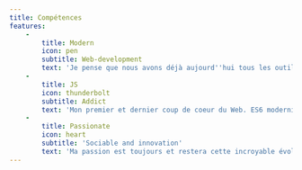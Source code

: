 ```yaml
---
title: Compétences
features:
    -
        title: Modern
        icon: pen
        subtitle: Web-development
        text: 'Je pense que nous avons déjà aujourd''hui tous les outils pour créer une stack extraordinaire, mais demain nous ouvre la voie à toujours mieux et toujours plus fort.'
    -
        title: JS
        icon: thunderbolt
        subtitle: Addict
        text: 'Mon premier et dernier coup de coeur du Web. ES6 modernise et revoie ce language qui nous accompagne depuis le début du web. Nodejs a définitivement fait passer JS dans la cour des grands.'
    -
        title: Passionate
        icon: heart
        subtitle: 'Sociable and innovation'
        text: 'Ma passion est toujours et restera cette incroyable évolution technologique que nous vivons aujourd''hui. Mais sans les développeurs, il n''en serait rien. L''équipe et les personnes sont au coeur de ma sensibilité.'
---
```

